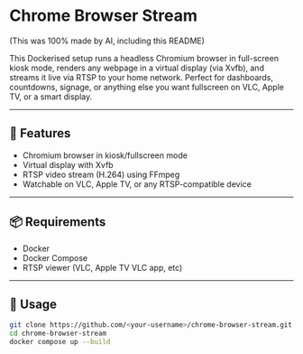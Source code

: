 # Chrome Browser Stream

(This was 100% made by AI, including this README)

This Dockerised setup runs a headless Chromium browser in full-screen kiosk mode, renders any webpage in a virtual display (via Xvfb), and streams it live via RTSP to your home network. Perfect for dashboards, countdowns, signage, or anything else you want fullscreen on VLC, Apple TV, or a smart display.

---

## 🚀 Features

- Chromium browser in kiosk/fullscreen mode
- Virtual display with Xvfb
- RTSP video stream (H.264) using FFmpeg
- Watchable on VLC, Apple TV, or any RTSP-compatible device

---

## 📦 Requirements

- Docker
- Docker Compose
- RTSP viewer (VLC, Apple TV VLC app, etc)

---

## 🧰 Usage

```bash
git clone https://github.com/<your-username>/chrome-browser-stream.git
cd chrome-browser-stream
docker compose up --build
